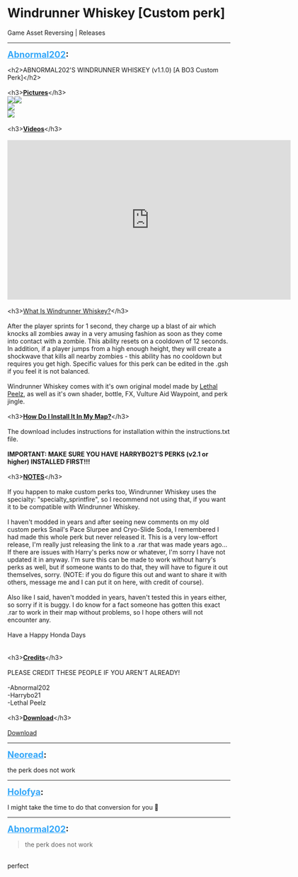 # Windrunner Whiskey [Custom perk]
Game Asset Reversing | Releases

---
<strong style="font-size: 1.4em;"><span style="text-decoration: underline;text-decoration-color: #34a7f9;"><span style="color:#34a7f9;">Abnormal202</span></span>:</strong>

<p>&lt;h2&gt;ABNORMAL202&#39;S WINDRUNNER WHISKEY (v1.1.0) [A BO3 Custom Perk]&lt;/h2&gt;<br /><br />&lt;h3&gt;<strong><span style="text-decoration: underline">Pictures</span></strong>&lt;/h3&gt;<br /><img style="max-width: 500px;" src="https://steamuserimages-a.akamaihd.net/ugc/976604071429133633/AA8D1DEDBF05510D4FBFF9EB125D104F358E8DBB/.png"><img style="max-width: 500px;" src="{{ '/wiki/threads/assets/a.922.png' | relative_url }}"><br /><img style="max-width: 500px;" src="{{ '/wiki/threads/assets/a.923.png' | relative_url }}"><br /><img style="max-width: 500px;" src="{{ '/wiki/threads/assets/a.924.png' | relative_url }}"><br /><br />&lt;h3&gt;<strong><span style="text-decoration: underline">Videos</span></strong>&lt;/h3&gt;<br /><br /><iframe type="text/html" width="640" height="360" src="https://www.youtube.com/embed/9--HwFwLIbs" frameborder="0"></iframe><br /><br />&lt;h3&gt;<span style="text-decoration: underline">What Is Windrunner Whiskey?</span>&lt;/h3&gt;<br /><br />After the player sprints for 1 second, they charge up a blast of air which knocks all zombies away in a very amusing fashion as soon as they come into contact with a zombie. This ability resets on a cooldown of 12 seconds. In addition, if a player jumps from a high enough height, they will create a shockwave that kills all nearby zombies - this ability has no cooldown but requires you get high. Specific values for this perk can be edited in the .gsh if you feel it is not balanced.<br /><br />Windrunner Whiskey comes with it&#39;s own original model made by <a href="http://aviacreations.com/modme/index.php?view=forumprofile&uid=1445">Lethal Peelz</a>, as well as it&#39;s own shader, bottle, FX, Vulture Aid Waypoint, and perk jingle.<br /><br />&lt;h3&gt;<strong><span style="text-decoration: underline">How Do I Install It In My Map?</span></strong>&lt;/h3&gt;<br /><br />The download includes instructions for installation within the instructions.txt file.<br /><br /><strong>IMPORTANT: MAKE SURE YOU HAVE HARRYBO21&#39;S PERKS (v2.1 or higher) INSTALLED FIRST!!!</strong><br /><br />&lt;h3&gt;<strong><span style="text-decoration: underline">NOTES</span></strong>&lt;/h3&gt;<br /><br />If you happen to make custom perks too, Windrunner Whiskey uses the specialty: &quot;specialty_sprintfire&quot;, so I recommend not using that, if you want it to be compatible with Windrunner Whiskey. <br /><br />I haven&#39;t modded in years and after seeing new comments on my old custom perks Snail&#39;s Pace Slurpee and Cryo-Slide Soda, I remembered I had made this whole perk but never released it. This is a very low-effort release, I&#39;m really just releasing the link to a .rar that was made years ago... If there are issues with Harry&#39;s perks now or whatever, I&#39;m sorry I have not updated it in anyway. I&#39;m sure this can be made to work without harry&#39;s perks as well, but if someone wants to do that, they will have to figure it out themselves, sorry. (NOTE: if you do figure this out and want to share it with others, message me and I can put it on here, with credit of course). <br /><br />Also like I said, haven&#39;t modded in years, haven&#39;t tested this in years either, so sorry if it is buggy. I do know for a fact someone has gotten this exact .rar to work in their map without problems, so I hope others will not encounter any.<br /><br />Have a Happy Honda Days<br /><br /><br />&lt;h3&gt;<strong><span style="text-decoration: underline">Credits</span></strong>&lt;/h3&gt;<br /><br />PLEASE CREDIT THESE PEOPLE IF YOU AREN&#39;T ALREADY!<br /><br />-Abnormal202<br />-Harrybo21<br />-Lethal Peelz<br /><br />&lt;h3&gt;<strong><span style="text-decoration: underline">Download</span></strong>&lt;/h3&gt;<br /><br /><a href="https://mega.nz/file/js4SVCrI#ucNNnLAAFU0v2y5MeufFTOmA5d1_1nshX81ItpllmaA">Download</a></p>

---
<strong style="font-size: 1.4em;"><span style="text-decoration: underline;text-decoration-color: #34a7f9;"><span style="color:#34a7f9;">Neoread</span></span>:</strong>

<p>the perk does not work</p>

---
<strong style="font-size: 1.4em;"><span style="text-decoration: underline;text-decoration-color: #34a7f9;"><span style="color:#34a7f9;">Holofya</span></span>:</strong>

<p>I might take the time to do that conversion for you &#128064;</p>

---
<strong style="font-size: 1.4em;"><span style="text-decoration: underline;text-decoration-color: #34a7f9;"><span style="color:#34a7f9;">Abnormal202</span></span>:</strong>

<p><blockquote>the perk does not work<br /></blockquote><br />perfect</p>
